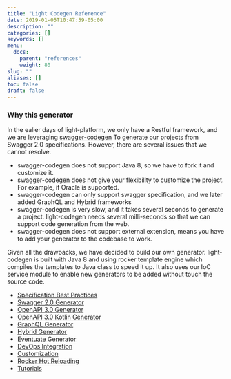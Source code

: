 ```yaml
---
title: "Light Codegen Reference"
date: 2019-01-05T10:47:59-05:00
description: ""
categories: []
keywords: []
menu:
  docs:
    parent: "references"
    weight: 80
slug: ""
aliases: []
toc: false
draft: false
---
```


### Why this generator

In the ealier days of light-platform, we only have a Restful framework, and we are leveraging [swagger-codegen][] To generate our projects from Swagger 2.0 specifications. However, there are several issues that we cannot resolve. 

- swagger-codegen does not support Java 8, so we have to fork it and customize it.
- swagger-codegen does not give your flexibility to customize the project. For example, if Oracle is supported.
- swagger-codegen can only support swagger specification, and we later added GraphQL and Hybrid frameworks
- swagger-codegen is very slow, and it takes several seconds to generate a project. light-codegen needs several milli-seconds so that we can support code generation from the web.
- swagger-codegen does not support external extension, means you have to add your generator to the codebase to work. 
 
Given all the drawbacks, we have decided to build our own generator. light-codegen is built with Java 8 and using rocker template engine which compiles the templates to Java class to speed it up. It also uses our IoC service module to enable new generators to be added without touch the source code. 

- [Specification Best Practices](/references/light-codegen/best-practice/)
- [Swagger 2.0 Generator](/references/light-codegen/swagger-generator/)
- [OpenAPI 3.0 Generator](/references/light-codegen/openapi-generator/)
- [OpenAPI 3.0 Kotlin Generator](/references/light-codegen/openapi-kotlin-generator/)
- [GraphQL Generator](/references/light-codegen/graphql-generator/)
- [Hybrid Generator](/references/light-codegen/hybrid-generator/)
- [Eventuate Generator](/references/light-codegen/eventuate-generator/)
- [DevOps Integration](/references/light-codegen/integration/)
- [Customization](/references/light-codegen/customization/)
- [Rocker Hot Reloading](references/light-codegen/rocker-hot-reloading.md)
- [Tutorials](/tutorial/generator/)


[swagger-codegen]: https://github.com/swagger-api/swagger-codegen
